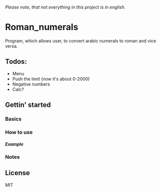 *Please note, that not everything in this project is in english.*

# Roman_numerals

Program, which allows user, to convert arabic numerals to roman and vice versa.

## Todos:

- Menu
- Push the limit (now it's about 0-2000)
- Negative numbers
- Calc?

## Gettin' started

### Basics

### How to use

##### Example

### Notes


License
---

MIT
